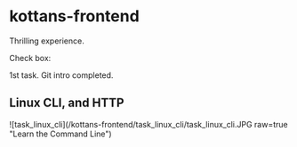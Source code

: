 # kottans-frontend

Thrilling experience.

Check box:

1st task. Git intro completed.

## Linux CLI, and HTTP

![task_linux_cli](/kottans-frontend/task_linux_cli/task_linux_cli.JPG raw=true "Learn the Command Line")